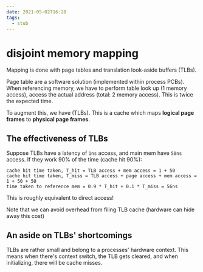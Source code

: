 ```yaml
---
date: 2021-05-02T16:28
tags: 
  - stub
---
```


# disjoint memory mapping

Mapping is done with page tables and translation look-aside buffers (TLBs).

Page table are a software solution (implemented within process PCBs). When referencing memory, we have to perform table look up (1 memory access), access the actual address (total: 2 memory access). This is twice the expected time.

To augment this, we have (TLBs). This is a cache which maps **logical page frames** to **physical page frames**.

## The effectiveness of TLBs

Suppose TLBs have a latency of `1ns` access, and main mem have `50ns` access. If they work 90% of the time (cache hit 90%):

```
cache hit time taken, T_hit = TLB access + mem access = 1 + 50
cache hit time taken, T_miss = TLB access + page access + mem access = 1 + 50 + 50
time taken to reference mem = 0.9 * T_hit + 0.1 * T_miss = 56ns
```

This is roughly equivalent to direct access!

Note that we can avoid overhead from filing TLB cache (hardware can hide away this cost)

## An aside on TLBs' shortcomings

TLBs are rather small and belong to a processes' hardware context. This means when there's context switch, the TLB gets cleared, and when initializing, there will be cache misses.
